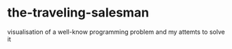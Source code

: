 # the-traveling-salesman
visualisation of a well-know programming problem and my attemts to solve it
